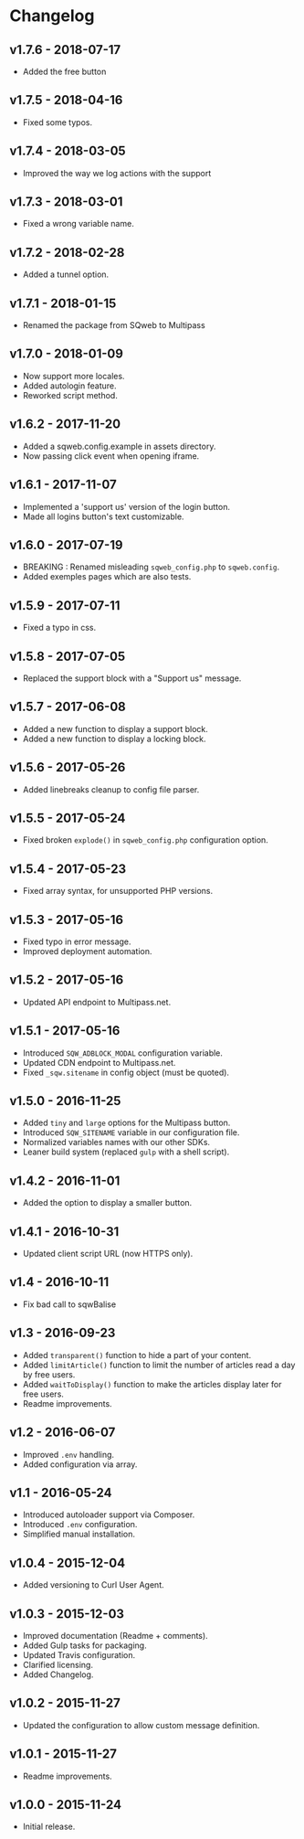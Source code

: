 # Changelog

## v1.7.6 - 2018-07-17

* Added the free button

## v1.7.5 - 2018-04-16

* Fixed some typos.

## v1.7.4 - 2018-03-05

* Improved the way we log actions with the support

## v1.7.3 - 2018-03-01

* Fixed a wrong variable name.

## v1.7.2 - 2018-02-28

* Added a tunnel option.

## v1.7.1 - 2018-01-15

* Renamed the package from SQweb to Multipass

## v1.7.0 - 2018-01-09

* Now support more locales.
* Added autologin feature.
* Reworked script method.

## v1.6.2 - 2017-11-20

* Added a sqweb.config.example in assets directory.
* Now passing click event when opening iframe.

## v1.6.1 - 2017-11-07

* Implemented a 'support us' version of the login button.
* Made all logins button's text customizable.

## v1.6.0 - 2017-07-19

* BREAKING : Renamed misleading `sqweb_config.php` to `sqweb.config`.
* Added exemples pages which are also tests.

## v1.5.9 - 2017-07-11

* Fixed a typo in css.

## v1.5.8 - 2017-07-05

* Replaced the support block with a "Support us" message.

## v1.5.7 - 2017-06-08

* Added a new function to display a support block.
* Added a new function to display a locking block.

## v1.5.6 - 2017-05-26

* Added linebreaks cleanup to config file parser.

## v1.5.5 - 2017-05-24

* Fixed broken `explode()` in `sqweb_config.php` configuration option.

## v1.5.4 - 2017-05-23

* Fixed array syntax, for unsupported PHP versions.

## v1.5.3 - 2017-05-16

* Fixed typo in error message.
* Improved deployment automation.

## v1.5.2 - 2017-05-16

* Updated API endpoint to Multipass.net.

## v1.5.1 - 2017-05-16

* Introduced `SQW_ADBLOCK_MODAL` configuration variable.
* Updated CDN endpoint to Multipass.net.
* Fixed `_sqw.sitename` in config object (must be quoted).

## v1.5.0 - 2016-11-25

* Added `tiny` and `large` options for the Multipass button.
* Introduced `SQW_SITENAME` variable in our configuration file.
* Normalized variables names with our other SDKs.
* Leaner build system (replaced `gulp` with a shell script).

## v1.4.2 - 2016-11-01

* Added the option to display a smaller button.

## v1.4.1 - 2016-10-31

* Updated client script URL (now HTTPS only).

## v1.4 - 2016-10-11

* Fix bad call to sqwBalise

## v1.3 - 2016-09-23

* Added `transparent()` function to hide a part of your content.
* Added `limitArticle()` function to limit the number of articles read a day by free users.
* Added `waitToDisplay()` function to make the articles display later for free users.
* Readme improvements.

## v1.2 - 2016-06-07

* Improved `.env` handling.
* Added configuration via array.

## v1.1 - 2016-05-24

* Introduced autoloader support via Composer.
* Introduced `.env` configuration.
* Simplified manual installation.

## v1.0.4 - 2015-12-04

* Added versioning to Curl User Agent.

## v1.0.3 - 2015-12-03

* Improved documentation (Readme + comments).
* Added Gulp tasks for packaging.
* Updated Travis configuration.
* Clarified licensing.
* Added Changelog.

## v1.0.2 - 2015-11-27

* Updated the configuration to allow custom message definition.

## v1.0.1 - 2015-11-27

* Readme improvements.

## v1.0.0 - 2015-11-24

* Initial release.
